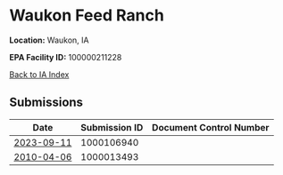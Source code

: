 # Waukon Feed Ranch

**Location:** Waukon, IA

**EPA Facility ID:** 100000211228

[Back to IA Index](../../index.md)

## Submissions

| Date | Submission ID | Document Control Number |
|------|--------------|-------------------------|
| [2023-09-11](submissions/1000106940.md) | 1000106940 |  |
| [2010-04-06](submissions/1000013493.md) | 1000013493 |  |
